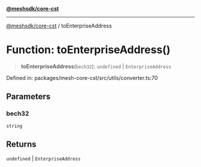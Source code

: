 [**@meshsdk/core-cst**](../README.md)

***

[@meshsdk/core-cst](../globals.md) / toEnterpriseAddress

# Function: toEnterpriseAddress()

> **toEnterpriseAddress**(`bech32`): `undefined` \| `EnterpriseAddress`

Defined in: packages/mesh-core-cst/src/utils/converter.ts:70

## Parameters

### bech32

`string`

## Returns

`undefined` \| `EnterpriseAddress`
